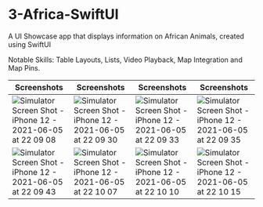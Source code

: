 # 3-Africa-SwiftUI
A UI Showcase app that displays information on African Animals, created using SwiftUI

Notable Skills: Table Layouts, Lists, Video Playback, Map Integration and Map Pins.

| Screenshots | Screenshots | Screenshots | Screenshots |
| ----------- | ----------- | ----------- | ----------- |
| ![Simulator Screen Shot - iPhone 12 - 2021-06-05 at 22 09 08](https://user-images.githubusercontent.com/53140446/229360856-50f457f7-f3be-4f58-9c79-5bc74cd5ac14.png) | ![Simulator Screen Shot - iPhone 12 - 2021-06-05 at 22 09 30](https://user-images.githubusercontent.com/53140446/229360869-6b8cac36-7623-42df-950e-3528dbf5e220.png) | ![Simulator Screen Shot - iPhone 12 - 2021-06-05 at 22 09 33](https://user-images.githubusercontent.com/53140446/229360871-d198ac09-fa5d-46e4-9980-1739d9c29a80.png) | ![Simulator Screen Shot - iPhone 12 - 2021-06-05 at 22 09 35](https://user-images.githubusercontent.com/53140446/229360875-8214ea73-6f20-4d1e-9df8-c23e4fea0209.png)
| ![Simulator Screen Shot - iPhone 12 - 2021-06-05 at 22 09 43](https://user-images.githubusercontent.com/53140446/229360931-1f2c0da3-0e12-48e3-a91b-3c55e327ac9a.png) | ![Simulator Screen Shot - iPhone 12 - 2021-06-05 at 22 10 07](https://user-images.githubusercontent.com/53140446/229360950-8a4aeb94-c47e-486d-a068-33021cddbbd2.png) | ![Simulator Screen Shot - iPhone 12 - 2021-06-05 at 22 10 10](https://user-images.githubusercontent.com/53140446/229360961-8aaa5542-15f8-4430-8342-8551aa2b2045.png) | ![Simulator Screen Shot - iPhone 12 - 2021-06-05 at 22 10 15](https://user-images.githubusercontent.com/53140446/229360965-4b2cdb1c-6cb8-46e7-a2ce-54839530f4da.png)
